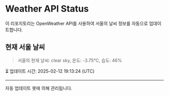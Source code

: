 
# Weather API Status

이 리포지토리는 OpenWeather API를 사용하여 서울의 날씨 정보를 자동으로 업데이트합니다.

## 현재 서울 날씨
> 서울의 현재 날씨: clear sky, 온도: -3.75°C, 습도: 46%

⏳ 업데이트 시간: 2025-02-12 19:13:24 (UTC)

---
자동 업데이트 봇에 의해 관리됩니다.
